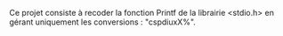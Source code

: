 Ce projet consiste à recoder la fonction Printf de la librairie &lt;stdio.h> en gérant uniquement les conversions :  "cspdiuxX%".
